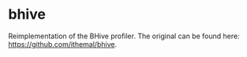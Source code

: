 # bhive
Reimplementation of the BHive profiler. The original can be found here: https://github.com/ithemal/bhive.
